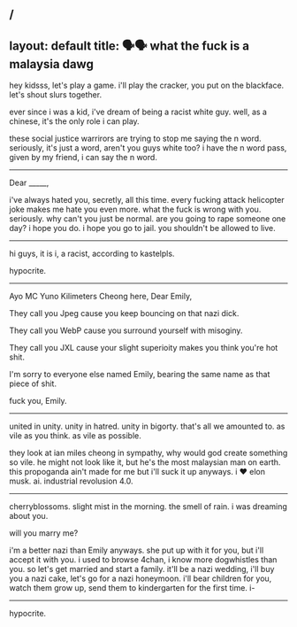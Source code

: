 /
---
layout: default
title: 🗣️🗣️ what the fuck is a malaysia dawg
---

hey kidsss, let's play a game. i'll play the cracker, you put on the blackface. let's shout slurs together.

ever since i was a kid, i've dream of being a racist white guy. well, as a chinese, it's the only role i can play.

these social justice warrirors are trying to stop me saying the n word. seriously, it's just a word, aren't you guys white too? i have the n word pass, given by my friend, i can say the n word.

---

Dear _____,

i've always hated you, secretly, all this time. every fucking attack helicopter joke makes me hate you even more. what the fuck is wrong with you. seriously. why can't you just be normal. are you going to rape someone one day? i hope you do. i hope you go to jail. you shouldn't be allowed to live.

---

hi guys, it is i, a racist, according to kastelpls.

hypocrite.

---

Ayo MC Yuno Kilimeters Cheong here, Dear Emily,

They call you Jpeg cause you keep bouncing on that nazi dick.

They call you WebP cause you surround yourself with misoginy.

They call you JXL cause your slight superioity makes you think you're hot shit.

I'm sorry to everyone else named Emily, bearing the same name as that piece of shit.

fuck you, Emily.

---

united in unity. unity in hatred. unity in bigorty. that's all we amounted to. as vile as you think. as vile as possible.

they look at ian miles cheong in sympathy, why would god create something so vile. he might not look like it, but he's the most malaysian man on earth. this propoganda ain't made for me but i'll suck it up anyways. i ❤️ elon musk. ai. industrial revolusion 4.0.

---

cherryblossoms. slight mist in the morning. the smell of rain. i was dreaming about you.

will you marry me?

i'm a better nazi than Emily anyways. she put up with it for you, but i'll accept it with you. i used to browse 4chan, i know more dogwhistles than you. so let's get married and start a family. it'll be a nazi wedding, i'll buy you a nazi cake, let's go for a nazi honeymoon. i'll bear children for you, watch them grow up, send them to kindergarten for the first time. i-

---

hypocrite.
